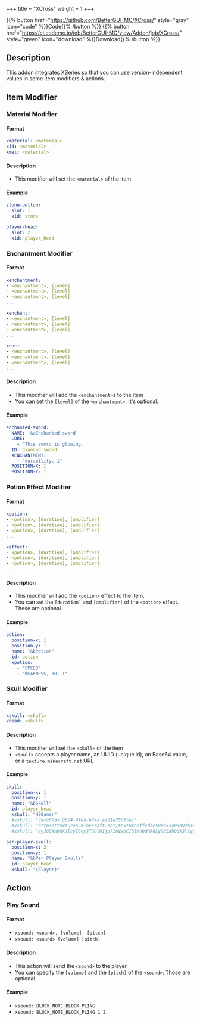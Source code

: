 +++
title = "XCross"
weight = 1
+++

{{% button href="https://github.com/BetterGUI-MC/XCross/" style="gray" icon="code" %}}Code{{% /button %}} {{% button href="https://ci.codemc.io/job/BetterGUI-MC/view/Addon/job/XCross/" style="green" icon="download" %}}Download{{% /button %}}

## Description
This addon integrates [XSeries](https://github.com/CryptoMorin/XSeries) so that you can use version-independent values in some item modifiers & actions.

## Item Modifier

### Material Modifier

#### Format
```yaml
xmaterial: <material>
xid: <material>
xmat: <material>
```

#### Description
* This modifier will set the `<material>` of the item

#### Example
```yaml
stone-button:
  slot: 1
  xid: stone
```
```yaml
player-head:
  slot: 2
  xid: player_head
```

### Enchantment Modifier

#### Format
```yaml
xenchantment:
- <enchantment>, [level]
- <enchantment>, [level]
- <enchantment>, [level]
...
```
```yaml
xenchant:
- <enchantment>, [level]
- <enchantment>, [level]
- <enchantment>, [level]
...
```
```yaml
xenc:
- <enchantment>, [level]
- <enchantment>, [level]
- <enchantment>, [level]
...
```

#### Description
* This modifier will add the `<enchantment>`s to the item
* You can set the `[level]` of the `<enchantment>`. It's optional.

#### Example
```yaml
enchanted-sword:
  NAME: '&aEnchanted sword'
  LORE:
    - 'This sword is glowing.'
  ID: diamond_sword
  XENCHANTMENT:
    - "durability, 1"
  POSITION-X: 1
  POSITION-Y: 1
```

### Potion Effect Modifier

#### Format
```yaml
xpotion:
- <potion>, [duration], [amplifier]
- <potion>, [duration], [amplifier]
- <potion>, [duration], [amplifier]
...
```
```yaml
xeffect:
- <potion>, [duration], [amplifier]
- <potion>, [duration], [amplifier]
- <potion>, [duration], [amplifier]
...
```

#### Description
* This modifier will add the `<potion>` effect to the item.
* You can set the `[duration]` and `[amplifier]` of the `<potion>` effect. These are optional.

#### Example
```yaml
potion:
  position-x: 1
  position-y: 1
  name: "&bPotion"
  id: potion
  xpotion:
    - "SPEED"
    - "WEAKNESS, 30, 1"
```

### Skull Modifier

#### Format
```yaml
xskull: <skull>
xhead: <skull>
```

#### Description
* This modifier will set the `<skull>` of the item
* `<skull>` accepts a player name, an UUID (unique id), an Base64 value, or a `texture.minecraft.net` URL

#### Example
```yaml
skull:
  position-x: 1
  position-y: 1
  name: "&bSkull"
  id: player_head
  xskull: "HSGamer"
  #xskull: "7acc67dc-8b84-4f8d-b7ad-ec81e758f5a1"
  #xskull: "http://textures.minecraft.net/texture/ffcdae586b52403b92b1857ee4331bac636af08bab92ba5750a54a83331a6353"
  #xskull: "eyJ0ZXh0dXJlcyI6eyJTS0lOIjp7InVybCI6Imh0dHA6Ly90ZXh0dXJlcy5taW5lY3JhZnQubmV0L3RleHR1cmUvZmZjZGFlNTg2YjUyNDAzYjkyYjE4NTdlZTQzMzFiYWM2MzZhZjA4YmFiOTJiYTU3NTBhNTRhODMzMzFhNjM1MyJ9fX0="

per-player-skull:
  position-x: 2
  position-y: 1
  name: "&bPer Player Skulls"
  id: player_head
  xskull: "{player}"
```

## Action

### Play Sound

#### Format
* `xsound: <sound>, [volume], [pitch]`
* `xsound: <sound> [volume] [pitch]`

#### Description
* This action will send the `<sound>` to the player
* You can specify the `[volume]` and the `[pitch]` of the `<sound>`. Those are optional

#### Example
* `xsound: BLOCK_NOTE_BLOCK_PLING`
* `xsound: BLOCK_NOTE_BLOCK_PLING 1 2`
